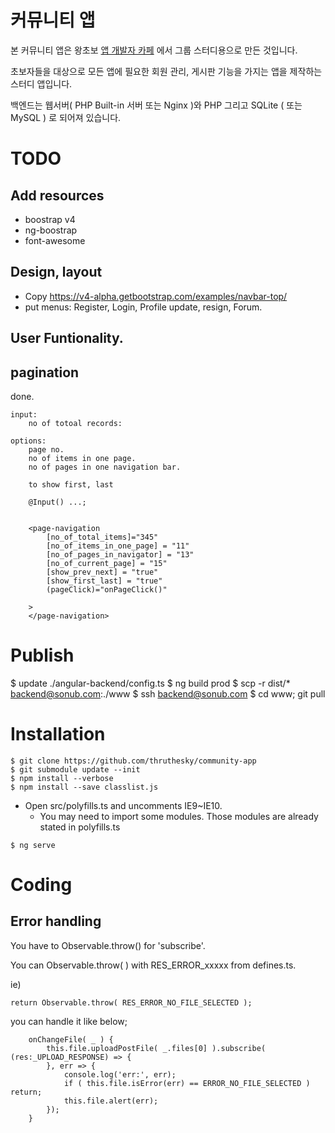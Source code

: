 # 커뮤니티 앱

본 커뮤니티 앱은 왕초보 [앱 개발자 카페](http://www.angularstudy.com) 에서 그룹 스터디용으로 만든 것입니다.

초보자들을 대상으로 모든 앱에 필요한 회원 관리, 게시판 기능을 가지는 앱을 제작하는 스터디 앱입니다.

백엔드는 웹서버( PHP Built-in 서버 또는 Nginx )와 PHP 그리고 SQLite ( 또는 MySQL ) 로 되어져 있습니다.




# TODO


## Add resources

* boostrap v4
* ng-boostrap
* font-awesome

## Design, layout

* Copy https://v4-alpha.getbootstrap.com/examples/navbar-top/
* put menus: Register, Login, Profile update, resign, Forum.


## User Funtionality.



## pagination

done.

````
input:
    no of totoal records:

options:
    page no.
    no of items in one page.
    no of pages in one navigation bar.

    to show first, last

    @Input() ...;


    <page-navigation
        [no_of_total_items]="345"
        [no_of_items_in_one_page] = "11"
        [no_of_pages_in_navigator] = "13"
        [no_of_current_page] = "15"
        [show_prev_next] = "true"
        [show_first_last] = "true"
        (pageClick)="onPageClick()"
        
    >
    </page-navigation>

````


# Publish


$ update ./angular-backend/config.ts
$ ng build prod
$ scp -r dist/* backend@sonub.com:./www
$ ssh backend@sonub.com
$ cd www; git pull




# Installation


````
$ git clone https://github.com/thruthesky/community-app
$ git submodule update --init
$ npm install --verbose
$ npm install --save classlist.js
````

* Open src/polyfills.ts and uncomments IE9~IE10.
    * You may need to import some modules. Those modules are already stated in polyfills.ts

````
$ ng serve
````






# Coding

## Error handling

You have to Observable.throw() for 'subscribe'.

You can Observable.throw( ) with RES_ERROR_xxxxx from defines.ts.

ie)
````
return Observable.throw( RES_ERROR_NO_FILE_SELECTED );
````

you can handle it like below;

````
    onChangeFile( _ ) {
        this.file.uploadPostFile( _.files[0] ).subscribe( (res:_UPLOAD_RESPONSE) => {
        }, err => {
            console.log('err:', err);
            if ( this.file.isError(err) == ERROR_NO_FILE_SELECTED ) return;
            this.file.alert(err);
        });
    }
````

